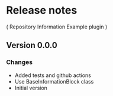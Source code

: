 # Release notes
( Repository Information Example plugin )

## Version 0.0.0
### Changes
* Added tests and github actions
* Use BaseInformationBlock class
* Initial version